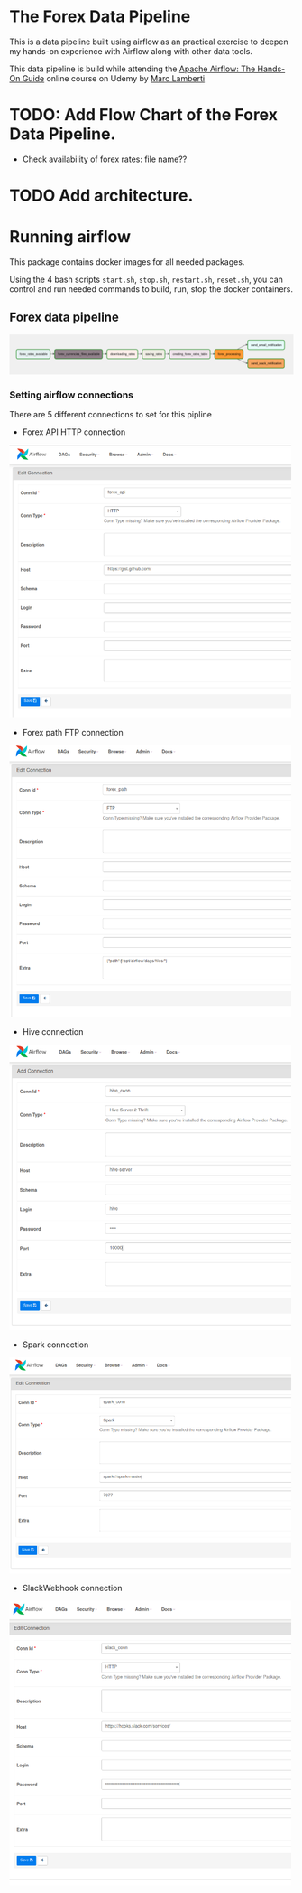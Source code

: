 # The Forex Data Pipeline

This is a data pipeline built using airflow as an practical exercise to deepen my hands-on experience with Airflow along with other data tools.

This data pipeline is build while attending the [Apache Airflow: The Hands-On Guide](https://www.udemy.com/course/the-ultimate-hands-on-course-to-master-apache-airflow/?couponCode=GENAISALE24) online course on Udemy by [Marc Lamberti](https://www.udemy.com/course/the-ultimate-hands-on-course-to-master-apache-airflow/#instructor-1)


# TODO: Add Flow Chart of the Forex Data Pipeline.

- Check availability of forex rates: file name??

# TODO Add architecture.


# Running airflow


This package contains docker images for all needed packages.


Using the 4 bash scripts `start.sh`, `stop.sh`, `restart.sh`, `reset.sh`, you can control and run needed commands to build, run, stop the docker containers.




## Forex data pipeline

<img src="docs/forex_data_pipeline_graph_view.png" alt="drawing"/>


### Setting airflow connections
There are 5 different connections to set for this pipline

- Forex API HTTP connection
<img src="docs/forex_api_connection.png" alt="drawing" width="500"/>

- Forex path FTP connection
<img src="docs/forex_path_connection.png" alt="drawing" width="500"/>

- Hive connection
<img src="docs/hive_conn_connection.png" alt="drawing" width="500"/>

- Spark connection
<img src="docs/spark_conn_connection.png" alt="drawing" width="500"/>

- SlackWebhook connection
<img src="docs/slack_conn_connection.png" alt="drawing" width="500"/>

